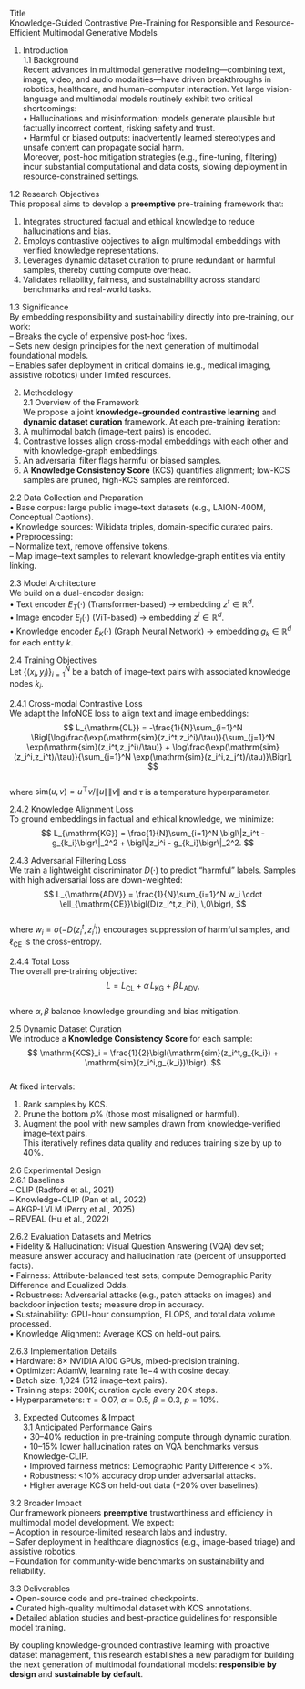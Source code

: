 Title  
Knowledge-Guided Contrastive Pre-Training for Responsible and Resource-Efficient Multimodal Generative Models  

1. Introduction  
1.1 Background  
Recent advances in multimodal generative modeling—combining text, image, video, and audio modalities—have driven breakthroughs in robotics, healthcare, and human–computer interaction. Yet large vision-language and multimodal models routinely exhibit two critical shortcomings:  
• Hallucinations and misinformation: models generate plausible but factually incorrect content, risking safety and trust.  
• Harmful or biased outputs: inadvertently learned stereotypes and unsafe content can propagate social harm.  
Moreover, post-hoc mitigation strategies (e.g., fine-tuning, filtering) incur substantial computational and data costs, slowing deployment in resource-constrained settings.  

1.2 Research Objectives  
This proposal aims to develop a **preemptive** pre-training framework that:  
1. Integrates structured factual and ethical knowledge to reduce hallucinations and bias.  
2. Employs contrastive objectives to align multimodal embeddings with verified knowledge representations.  
3. Leverages dynamic dataset curation to prune redundant or harmful samples, thereby cutting compute overhead.  
4. Validates reliability, fairness, and sustainability across standard benchmarks and real-world tasks.  

1.3 Significance  
By embedding responsibility and sustainability directly into pre-training, our work:  
– Breaks the cycle of expensive post-hoc fixes.  
– Sets new design principles for the next generation of multimodal foundational models.  
– Enables safer deployment in critical domains (e.g., medical imaging, assistive robotics) under limited resources.  

2. Methodology  
2.1 Overview of the Framework  
We propose a joint **knowledge-grounded contrastive learning** and **dynamic dataset curation** framework. At each pre-training iteration:  
1. A multimodal batch (image–text pairs) is encoded.  
2. Contrastive losses align cross-modal embeddings with each other and with knowledge-graph embeddings.  
3. An adversarial filter flags harmful or biased samples.  
4. A **Knowledge Consistency Score** (KCS) quantifies alignment; low-KCS samples are pruned, high-KCS samples are reinforced.  

2.2 Data Collection and Preparation  
• Base corpus: large public image–text datasets (e.g., LAION-400M, Conceptual Captions).  
• Knowledge sources: Wikidata triples, domain-specific curated pairs.  
• Preprocessing:  
  – Normalize text, remove offensive tokens.  
  – Map image–text samples to relevant knowledge‐graph entities via entity linking.  

2.3 Model Architecture  
We build on a dual-encoder design:  
• Text encoder $E_T(\cdot)$ (Transformer-based) → embedding $z^t\in\mathbb{R}^d$.  
• Image encoder $E_I(\cdot)$ (ViT-based) → embedding $z^i\in\mathbb{R}^d$.  
• Knowledge encoder $E_K(\cdot)$ (Graph Neural Network) → embedding $g_k\in\mathbb{R}^d$ for each entity $k$.  

2.4 Training Objectives  
Let $\{(x_i,y_i)\}_{i=1}^N$ be a batch of image–text pairs with associated knowledge nodes $k_i$.  

2.4.1 Cross-modal Contrastive Loss  
We adapt the InfoNCE loss to align text and image embeddings:  
$$  
L_{\mathrm{CL}} = -\frac{1}{N}\sum_{i=1}^N \Bigl[\log\frac{\exp(\mathrm{sim}(z_i^t,z_i^i)/\tau)}{\sum_{j=1}^N \exp(\mathrm{sim}(z_i^t,z_j^i)/\tau)} + \log\frac{\exp(\mathrm{sim}(z_i^i,z_i^t)/\tau)}{\sum_{j=1}^N \exp(\mathrm{sim}(z_i^i,z_j^t)/\tau)}\Bigr],  
$$  
where $\mathrm{sim}(u,v)=u^\top v/\|u\|\|v\|$ and $\tau$ is a temperature hyperparameter.  

2.4.2 Knowledge Alignment Loss  
To ground embeddings in factual and ethical knowledge, we minimize:  
$$  
L_{\mathrm{KG}} = \frac{1}{N}\sum_{i=1}^N \bigl\|z_i^t - g_{k_i}\bigr\|_2^2 + \bigl\|z_i^i - g_{k_i}\bigr\|_2^2.  
$$  

2.4.3 Adversarial Filtering Loss  
We train a lightweight discriminator $D(\cdot)$ to predict “harmful” labels. Samples with high adversarial loss are down-weighted:  
$$  
L_{\mathrm{ADV}} = \frac{1}{N}\sum_{i=1}^N w_i \cdot \ell_{\mathrm{CE}}\bigl(D(z_i^t,z_i^i), \,0\bigr),  
$$  
where $w_i = \sigma(-D(z_i^t,z_i^i))$ encourages suppression of harmful samples, and $\ell_{\mathrm{CE}}$ is the cross-entropy.  

2.4.4 Total Loss  
The overall pre-training objective:  
$$  
L = L_{\mathrm{CL}} + \alpha\,L_{\mathrm{KG}} + \beta\,L_{\mathrm{ADV}},  
$$  
where $\alpha,\beta$ balance knowledge grounding and bias mitigation.  

2.5 Dynamic Dataset Curation  
We introduce a **Knowledge Consistency Score** for each sample:  
$$  
\mathrm{KCS}_i = \frac{1}{2}\bigl(\mathrm{sim}(z_i^t,g_{k_i}) + \mathrm{sim}(z_i^i,g_{k_i})\bigr).  
$$  
At fixed intervals:  
1. Rank samples by KCS.  
2. Prune the bottom $p\%$ (those most misaligned or harmful).  
3. Augment the pool with new samples drawn from knowledge-verified image–text pairs.  
This iteratively refines data quality and reduces training size by up to 40%.  

2.6 Experimental Design  
2.6.1 Baselines  
– CLIP (Radford et al., 2021)  
– Knowledge-CLIP (Pan et al., 2022)  
– AKGP-LVLM (Perry et al., 2025)  
– REVEAL (Hu et al., 2022)  

2.6.2 Evaluation Datasets and Metrics  
• Fidelity & Hallucination: Visual Question Answering (VQA) dev set; measure answer accuracy and hallucination rate (percent of unsupported facts).  
• Fairness: Attribute-balanced test sets; compute Demographic Parity Difference and Equalized Odds.  
• Robustness: Adversarial attacks (e.g., patch attacks on images) and backdoor injection tests; measure drop in accuracy.  
• Sustainability: GPU-hour consumption, FLOPS, and total data volume processed.  
• Knowledge Alignment: Average KCS on held-out pairs.  

2.6.3 Implementation Details  
• Hardware: 8× NVIDIA A100 GPUs, mixed-precision training.  
• Optimizer: AdamW, learning rate $1\mathrm{e}{-4}$ with cosine decay.  
• Batch size: 1,024 (512 image–text pairs).  
• Training steps: 200K; curation cycle every 20K steps.  
• Hyperparameters: $\tau=0.07,\ \alpha=0.5,\ \beta=0.3,\ p=10\%$.  

3. Expected Outcomes & Impact  
3.1 Anticipated Performance Gains  
• 30–40% reduction in pre-training compute through dynamic curation.  
• 10–15% lower hallucination rates on VQA benchmarks versus Knowledge-CLIP.  
• Improved fairness metrics: Demographic Parity Difference < 5%.  
• Robustness: <10% accuracy drop under adversarial attacks.  
• Higher average KCS on held-out data (+20% over baselines).  

3.2 Broader Impact  
Our framework pioneers **preemptive** trustworthiness and efficiency in multimodal model development. We expect:  
– Adoption in resource-limited research labs and industry.  
– Safer deployment in healthcare diagnostics (e.g., image-based triage) and assistive robotics.  
– Foundation for community-wide benchmarks on sustainability and reliability.  

3.3 Deliverables  
• Open-source code and pre-trained checkpoints.  
• Curated high-quality multimodal dataset with KCS annotations.  
• Detailed ablation studies and best-practice guidelines for responsible model training.  

By coupling knowledge-grounded contrastive learning with proactive dataset management, this research establishes a new paradigm for building the next generation of multimodal foundational models: **responsible by design** and **sustainable by default**.